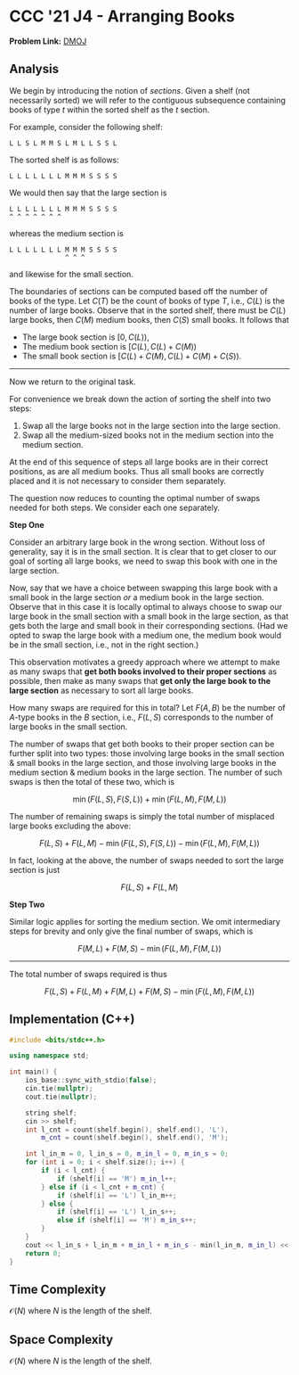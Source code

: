 # CCC '21 J4 - Arranging Books

**Problem Link:** [DMOJ](https://dmoj.ca/problem/ccc21j4)<br>

## Analysis

We begin by introducing the notion of _sections_. Given a shelf (not necessarily sorted) we will refer to the contiguous subsequence containing books of type $t$ within the sorted shelf as the $t$ section.

For example, consider the following shelf:

```
L L S L M M S L M L L S S L
```

The sorted shelf is as follows:

```
L L L L L L L M M M S S S S
```

We would then say that the large section is

```
L L L L L L L M M M S S S S
^ ^ ^ ^ ^ ^ ^
```

whereas the medium section is

```
L L L L L L L M M M S S S S
              ^ ^ ^
```

and likewise for the small section.

The boundaries of sections can be computed based off the number of books of the type. Let $C(T)$ be the count of books of type $T$, i.e., $C(L)$ is the number of large books. Observe that in the sorted shelf, there must be $C(L)$ large books, then $C(M)$ medium books, then $C(S)$ small books. It follows that

- The large book section is $[0, C(L))$,
- The medium book section is $[C(L), C(L) + C(M))$
- The small book section is $[C(L) + C(M), C(L) + C(M) + C(S))$.

---

Now we return to the original task.

For convenience we break down the action of sorting the shelf into two steps:

1. Swap all the large books not in the large section into the large section.
2. Swap all the medium-sized books not in the medium section into the medium section.

At the end of this sequence of steps all large books are in their correct positions, as are all medium books. Thus all small books are correctly placed and it is not necessary to consider them separately.

The question now reduces to counting the optimal number of swaps needed for both steps. We consider each one separately.

**Step One**

Consider an arbitrary large book in the wrong section. Without loss of generality, say it is in the small section. It is clear that to get closer to our goal of sorting all large books, we need to swap this book with one in the large section.

Now, say that we have a choice between swapping this large book with a small book in the large section _or_ a medium book in the large section. Observe that in this case it is locally optimal to always choose to swap our large book in the small section with a small book in the large section, as that gets both the large and small book in their corresponding sections. (Had we opted to swap the large book with a medium one, the medium book would be in the small section, i.e., not in the right section.)

This observation motivates a greedy approach where we attempt to make as many swaps that **get both books involved to their proper sections** as possible, then make as many swaps that **get only the large book to the large section** as necessary to sort all large books.

How many swaps are required for this in total? Let $F(A, B)$ be the number of $A$-type books in the $B$ section, i.e., $F(L, S)$ corresponds to the number of large books in the small section.

The number of swaps that get both books to their proper section can be further split into two types: those involving large books in the small section & small books in the large section, and those involving large books in the medium section & medium books in the large section. The number of such swaps is then the total of these two, which is

$$
\min(F(L, S), F(S, L)) + \min(F(L, M), F(M, L))
$$

The number of remaining swaps is simply the total number of misplaced large books excluding the above:

$$
F(L, S) + F(L, M) - \min(F(L, S), F(S, L)) - \min(F(L, M), F(M, L))
$$

In fact, looking at the above, the number of swaps needed to sort the large section is just

$$
F(L, S) + F(L, M)
$$

**Step Two**

Similar logic applies for sorting the medium section. We omit intermediary steps for brevity and only give the final number of swaps, which is

$$
F(M, L) + F(M, S) - \min(F(L, M), F(M, L))
$$

---

The total number of swaps required is thus

$$
F(L, S) + F(L, M) + F(M, L) + F(M, S) - \min(F(L, M), F(M, L))
$$

## Implementation (C++)

```cpp
#include <bits/stdc++.h>

using namespace std;

int main() {
    ios_base::sync_with_stdio(false);
    cin.tie(nullptr);
    cout.tie(nullptr);

    string shelf;
    cin >> shelf;
    int l_cnt = count(shelf.begin(), shelf.end(), 'L'),
        m_cnt = count(shelf.begin(), shelf.end(), 'M');

    int l_in_m = 0, l_in_s = 0, m_in_l = 0, m_in_s = 0;
    for (int i = 0; i < shelf.size(); i++) {
        if (i < l_cnt) {
            if (shelf[i] == 'M') m_in_l++;
        } else if (i < l_cnt + m_cnt) {
            if (shelf[i] == 'L') l_in_m++;
        } else {
            if (shelf[i] == 'L') l_in_s++;
            else if (shelf[i] == 'M') m_in_s++;
        }
    }
    cout << l_in_s + l_in_m + m_in_l + m_in_s - min(l_in_m, m_in_l) << '\n';
    return 0;
}
```

## Time Complexity

$\mathcal{O}(N)$ where $N$ is the length of the shelf.

## Space Complexity

$\mathcal{O}(N)$ where $N$ is the length of the shelf.
